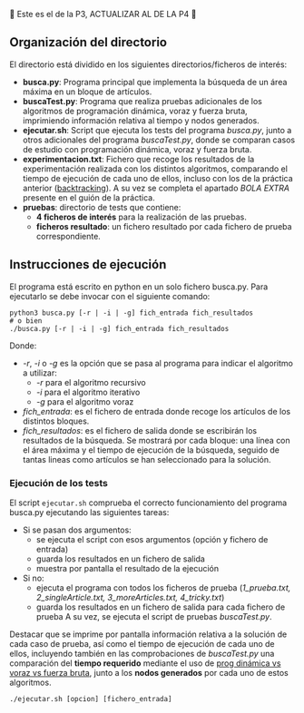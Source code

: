 🎃 Este es el de la P3, ACTUALIZAR AL DE LA P4 🎃

## Organización del directorio
El directorio está dividido en los siguientes directorios/ficheros de interés:
- **busca.py**: Programa principal que implementa la búsqueda de un área máxima en un bloque de artículos.
- **buscaTest.py**: Programa que realiza pruebas adicionales de los algoritmos de programación dinámica, voraz y fuerza bruta, imprimiendo información relativa al tiempo y nodos generados.
- **ejecutar.sh**: Script que ejecuta los tests del programa *busca.py*, junto a otros adicionales 
del programa *buscaTest.py*, donde se comparan casos de estudio con programación dinámica, voraz y fuerza bruta.
- **experimentacion.txt**: Fichero que recoge los resultados de la experimentación realizada con los distintos algoritmos, comparando el tiempo de ejecución de cada uno de ellos, incluso con los de la práctica anterior (<u>backtracking</u>). A su vez se completa el apartado *BOLA EXTRA* presente en el guión de la práctica.
- **pruebas**: directorio de tests que contiene: 
    - **4 ficheros de interés** para la realización de las pruebas.
    - **ficheros resultado**: un fichero resultado por cada fichero de prueba correspondiente. 

## Instrucciones de ejecución

El programa está escrito en python en un solo fichero busca.py. Para ejecutarlo se debe invocar con el siguiente comando:

```shell
python3 busca.py [-r | -i | -g] fich_entrada fich_resultados
# o bien
./busca.py [-r | -i | -g] fich_entrada fich_resultados
```

Donde:
- _-r_, _-i_ o _-g_ es la opción que se pasa al programa para indicar el algoritmo a utilizar:
    - _-r_ para el algoritmo recursivo
    - _-i_ para el algoritmo iterativo
    - _-g_ para el algoritmo voraz
- _fich_entrada_: es el fichero de entrada donde recoge los artículos de los distintos bloques.
- _fich_resultados_: es el fichero de salida donde se escribirán los resultados de la búsqueda.
Se mostrará por cada bloque: una línea con el área máxima y el tiempo de ejecución de la búsqueda, seguido de tantas lineas como artículos se han seleccionado para la solución.

### Ejecución de los tests


El script `ejecutar.sh` comprueba el correcto funcionamiento del programa busca.py ejecutando las siguientes tareas:
- Si se pasan dos argumentos:
    - se ejecuta el script con esos argumentos (opción y fichero de entrada)
    - guarda los resultados en un fichero de salida
    - muestra por pantalla el resultado de la ejecución
- Si no:
    - ejecuta el programa con todos los ficheros de prueba (*1_prueba.txt, 2_singleArticle.txt, 3_moreArticles.txt, 4_tricky.txt*)
    - guarda los resultados en un fichero de salida para cada fichero de prueba
A su vez, se ejecuta el script de pruebas *buscaTest.py*.

Destacar que se imprime por pantalla información relativa a la solución de cada caso de prueba, así como el tiempo de ejecución de cada uno de ellos, incluyendo también en las comprobaciones de *buscaTest.py* una comparación del **tiempo requerido** mediante el uso de <u>prog dinámica vs voraz vs fuerza bruta</u>, junto a los **nodos generados** por cada uno de estos algoritmos.


```shell
./ejecutar.sh [opcion] [fichero_entrada]
```
